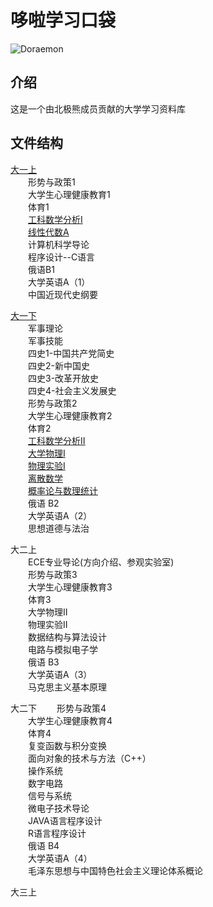 # 哆啦学习口袋

![Doraemon](https://gitee.com/SMBU-POLARBEAR/DoraemonLearningPocket/raw/master/Pictures/Doraemon.jpg)


## 介绍
这是一个由北极熊成员贡献的大学学习资料库

## 文件结构

[大一上](https://gitee.com/SMBU-POLARBEAR/DoraemonLearningPocket/tree/master/%E5%A4%A7%E4%B8%80%E4%B8%8A)<br>
&emsp;&emsp;形势与政策1<br>
&emsp;&emsp;大学生心理健康教育1<br>
&emsp;&emsp;体育1<br>
&emsp;&emsp;[工科数学分析Ⅰ]()<br>
&emsp;&emsp;[线性代数A](https://gitee.com/SMBU-POLARBEAR/DoraemonLearningPocket/tree/master/%E5%A4%A7%E4%B8%80%E4%B8%8A/%E7%BA%BF%E6%80%A7%E4%BB%A3%E6%95%B0A)<br>
&emsp;&emsp;计算机科学导论<br>
&emsp;&emsp;程序设计--C语言<br>
&emsp;&emsp;俄语B1<br>
&emsp;&emsp;大学英语A（1）<br>
&emsp;&emsp;中国近现代史纲要<br>

[大一下](https://gitee.com/SMBU-POLARBEAR/DoraemonLearningPocket/tree/master/%E5%A4%A7%E4%B8%80%E4%B8%8B)<br>
&emsp;&emsp;军事理论<br>
&emsp;&emsp;军事技能<br>
&emsp;&emsp;四史1-中国共产党简史<br>
&emsp;&emsp;四史2-新中国史<br>
&emsp;&emsp;四史3-改革开放史<br>
&emsp;&emsp;四史4-社会主义发展史<br>
&emsp;&emsp;形势与政策2<br>
&emsp;&emsp;大学生心理健康教育2<br>
&emsp;&emsp;体育2<br>
&emsp;&emsp;[工科数学分析Ⅱ]()<br>
&emsp;&emsp;[大学物理Ⅰ]()<br>
&emsp;&emsp;[物理实验Ⅰ]()<br>
&emsp;&emsp;[离散数学]()<br>
&emsp;&emsp;[概率论与数理统计](https://gitee.com/SMBU-POLARBEAR/DoraemonLearningPocket/tree/master/%E5%A4%A7%E4%B8%80%E4%B8%8B/%E6%A6%82%E7%8E%87%E8%AE%BA%E4%B8%8E%E6%95%B0%E7%90%86%E7%BB%9F%E8%AE%A1)<br>
&emsp;&emsp;俄语 B2<br>
&emsp;&emsp;大学英语A（2）<br>
&emsp;&emsp;思想道德与法治<br>

大二上<br>
&emsp;&emsp;ECE专业导论(方向介绍、参观实验室)<br>
&emsp;&emsp;形势与政策3<br>
&emsp;&emsp;大学生心理健康教育3<br>
&emsp;&emsp;体育3<br>
&emsp;&emsp;大学物理Ⅱ<br>
&emsp;&emsp;物理实验Ⅱ<br>
&emsp;&emsp;数据结构与算法设计<br>
&emsp;&emsp;电路与模拟电子学<br>
&emsp;&emsp;俄语 B3<br>
&emsp;&emsp;大学英语A（3）<br>
&emsp;&emsp;马克思主义基本原理<br>

大二下
&emsp;&emsp;形势与政策4<br>
&emsp;&emsp;大学生心理健康教育4<br>
&emsp;&emsp;体育4<br>
&emsp;&emsp;复变函数与积分变换<br>
&emsp;&emsp;面向对象的技术与方法（C++）<br>
&emsp;&emsp;操作系统<br>
&emsp;&emsp;数字电路<br>
&emsp;&emsp;信号与系统<br>
&emsp;&emsp;微电子技术导论<br>
&emsp;&emsp;JAVA语言程序设计<br>
&emsp;&emsp;R语言程序设计<br>
&emsp;&emsp;俄语 B4<br>
&emsp;&emsp;大学英语A（4）<br>
&emsp;&emsp;毛泽东思想与中国特色社会主义理论体系概论<br>

大三上















